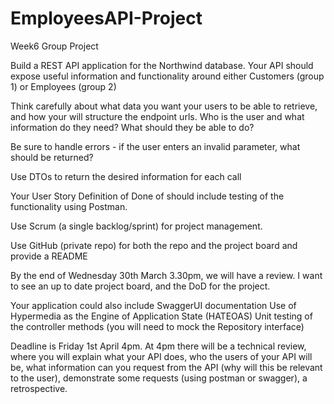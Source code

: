 # EmployeesAPI-Project
Week6 Group Project

Build a REST API application for the Northwind database.
Your API should expose useful information and functionality around either Customers (group 1) or Employees (group 2)

Think carefully about what data you want your users to be able to retrieve, and how your will structure the endpoint urls.  Who is the user and what information do they need? What should they be able to do?

Be sure to handle errors - if the user enters an invalid parameter, what should be returned?

Use DTOs to return the desired information for each call

Your User Story Definition of Done of should include testing of the functionality using Postman.

Use Scrum (a single backlog/sprint) for project management.

Use  GitHub (private repo) for both the repo and the project board and provide a README

By the end of Wednesday 30th March 3.30pm, we will have a review. I want to see an up to date project board, and the DoD for the project.

Your application could also include
SwaggerUI documentation 
Use of Hypermedia as the Engine of Application State (HATEOAS)
Unit testing of the controller methods (you will need to mock the Repository interface)

Deadline is Friday 1st April 4pm. At 4pm there will be a technical review, where you will explain what your API does, who the users of your API will be, what information can you request from the API (why will this be relevant to the user), demonstrate some requests (using postman or swagger), a retrospective. 

